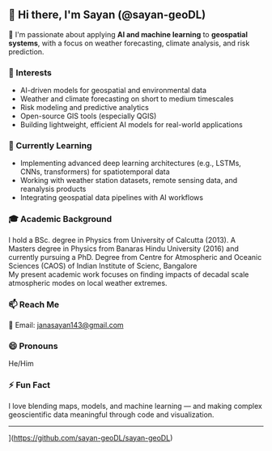 ## 👋 Hi there, I'm Sayan (@sayan-geoDL)

🎯 I'm passionate about applying **AI and machine learning** to **geospatial systems**, with a focus on weather forecasting, climate analysis, and risk prediction.

### 👀 Interests
- AI-driven models for geospatial and environmental data
- Weather and climate forecasting on short to medium timescales
- Risk modeling and predictive analytics
- Open-source GIS tools (especially QGIS)
- Building lightweight, efficient AI models for real-world applications

### 🌱 Currently Learning
- Implementing advanced deep learning architectures (e.g., LSTMs, CNNs, transformers) for spatiotemporal data
- Working with weather station datasets, remote sensing data, and reanalysis products
- Integrating geospatial data pipelines with AI workflows
### 🎓 Academic Background

I hold a BSc. degree in Physics from University of Calcutta (2013). A Masters degree in Physics from Banaras Hindu University (2016) and currently pursuing a PhD. Degree from Centre for Atmospheric and Oceanic Sciences (CAOS) of Indian Institute of Scienc,
Bangalore  
My present academic work focuses on finding impacts of decadal scale atmospheric modes on local weather extremes.

### 📫 Reach Me
📧 Email: [janasayan143@gmail.com](mailto:janasayan143@gmail.com)


### 😄 Pronouns
He/Him

### ⚡ Fun Fact
I love blending maps, models, and machine learning — and making complex geoscientific data meaningful through code and visualization.

---
](https://github.com/sayan-geoDL/sayan-geoDL)
<!---
sayan-geoDL/sayan-geoDL is a ✨ special ✨ repository because its `README.md` (this file) appears on your GitHub profile.
You can click the Preview link to take a look at your changes.
--->
